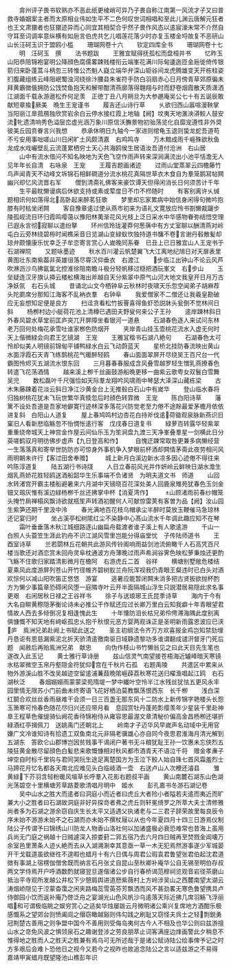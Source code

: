 <!-- { "loadSidebar": true } -->
　　弇州评子畏书软熟亦不恶此纸更棱峭可异乃子畏自称江南第一风流才子又曰普救寺婚姻案主者而太原相业伟如生平不二色何叹世词相唱和至此儿渊云唐解元狂者也王文肃獧者也狂獧迹异而心同宜其相契合乎然子畏作风态以逺宸濠未常不介然自守耳至词调率意纵横有如巵言伯虎共乞儿唱莲花落少时亦复玉楼金埒故复不恶研山山长汪砢玉识于盟鸥小槛
　　珊瑚网卷十六
　　钦定四库全书
　　珊瑚网卷十七
　　明　汪砢玉　撰
　　法书题跋
　　王雅宜赋得抚孤松而盘桓并书
　　忆昨玉山阳恭陪锦袍宴明公降顔色腐儒畧踈贱楼衔云端峯花满川际甸逶迤匝金巵徙倚传银箭归来卧蓬蒿斗柄忽三转惟公杰魁人嶷立端华弁深山钜谷间龙虎腾雄变天开栋柱姿扪腹藏组练云峰阻岷蜀浊河绕徐汴腰县朱雀符手防白羽扇赤心日月傍青草郊原徧未拜黄霸徴俄拥防公饯焚鱼抱天和解带酣清燕廓落得翺翔与时而舒卷烟霞散天质潇洒江湖面千载永游遨松乔何足羡　正徳丁丑八月朔旦为大参遯庵吴公七十有五诞辰敢献短章揄厥美　晩生王宠谨书
　　履吉还山诗行草
　　乆欲归西山嚣喧漫鞅掌当阳丽江臯菰鴈独欣赏岩余白云停水接红霞上地轴【阙】坟夷天地滙泱漭鲛人鼓安流牝遗清响秀色溢层峦虚光涵万象川原信沃膴景物初骀荡览化自靡宠遵性非外奨彼美丘园贲眷言兴我想
　　恭承休明日九轴今一家进则绾龟玉退则蛰龙蛇吾道苟不亏安用事咄嗟山川日闲旷土风颇清嘉　右鸡鸣寺
　　万木黯成雨千崕殊欲秋鱼龙成水戏巗壁乱云流蓬累栖穷士天心共海鸥侯生居语汝吾道付沧洲　右山居
　　山中有流水借问不知名映地为天色飞空作雨声转来深涧满流出小池平恬澹无人见年年长自清　右咏泉　王宠
　　王履吉题画诸迹
　　过雨山堂蒸翠云四檐藤竹鸟声闻青天不动峰文坼锦石相鲜磵道分流水桃花真隔世草衣木食自为羣笼鹅冩帖闗幽兴却忆风流晋右军
　　僧到清斋礼佛客来豪饮谭天但得闲消长日何须苦计千年
　　生平最眈懒谩病后休欲支持或素或荤度日不巾不栉随时
　　有客别离许乆缄题相讯何如落得北高卧起来醉茗狂歌
　　梦里却忘家累病中始信身闲得句微吟抱膝有时枯坐闭闗
　　客自豫章逺过使从燕市初来为语礼文寛放应怜书劄懒裁躧步陵孤岘流目环归霞鸣嘤蔼以豫阳林荑渐花风光枝上泛日采水中华感物眷弥结悟空理已遐永言彻寂聊以遣纷拏
　　环州信玲珑灌莽何葱蒨中有方丈室聊以酬清燕对岭屯白云旁林绕碧栫时闻樵采音日览湖山变緑蚁忺独持道书慵不卷言谢丹毂散髪却琼弁颇懐康乐忧幸乏子牟恋寄言赏心人嵗晚同系眷　已丑上已日雅宜山人王宠书于石湖禅院
　　又题咏墨迹
　　秋水百川灌云帆楚翼飞大江离地纪旭日对天扉表里黄图壮东南紫葢非英雄徂落尽霄汉仰垂衣　右渡江
　　步临江出钟山不论云风芦吹淋沥沙鸟拂氤氲北控淮徐阻南瞻斗极分轻帆移过穏把酒玩峯文　右步山
　　玉垒疑连汉牙旗认揷云楼舩横海出斧越自天分紫翠中原气山河大地文我皇开日月万古净妖氛　右石头城
　　昔诵北山文今栖钟阜云秋林时夜啸天乐忽空闻弟子胡麻荐头陀罽席分那知江海客不乱衲衣羣　右钟阜
　　我爱僧家不二僧还让我羲皇勘破应无妄想知足便是良方
　　扫迳贪看松竹扳罾喜得鱼虾恐説牀头瓮倒不觉林间日斜
　　杨栁村边小艇荷花池上清樽已遇田夫野叟何来公子王孙
　　逺岸踈林斜日外春风碧水草堂前匡庐突兀开屏障坐看银河一道悬
　　石湖春色逐人来试问东林老万回何处梅花承雪吐谁家栁色防烟开
　　夹岸青山挂玉壶桃花流水入虚无何时天上偕微緑会向君王乞镜湖　王宠
　　王雅冝楷书石湖八絶句
　　石湖春色太可怜却似美人明镜前锦甸平铺鸭緑水白云飞动蔚蓝天
　　星桥北挂防春流映出黄山水面浮霞石天青飞练鹊桃花气暖醉轻鸥
　　春山面面翠屏开尽绕吴王百尺台一代霸图怜烬灭五湖流水恨东回
　　三月暮春春服成含风叠雪越罗轻生憎乳燕撩春色转遣飞花荡酒情
　　越来溪上栁千丝画鼓游船晩更移一曲紫云歌粤女双鬟白雪舞吴児
　　数松磊叶千尺强恰如天际羣龙翔吟风啸雨中琴瑟大泽深山藏栋梁
　　古木朱藤踈着花淡云斜日净江沙黄金台上无推毂白石山中有嵗华
　　登山临水春将归独树桃花犹未飞玩世繁华真倐忽后时顔色转霏微　王宠
　　陈白阳诗草
　　藩篱不设处吾道是吾家地僻寛行迹林深多落花兴防觉老至力倦不途賖最爱茅檐月依依进复斜　白阳山人道复
　　屋上春鸠鸣村边杏花白持斧伐逺荷锄观泉脉新燕识旧窠旧人看新厯临觞忽不怡惆怅逺行客　戊戌春日道复书
　　緑萝百转露华轻紫翠重重绕帝城天上神宫金作屋云间仙乐玉为笙涧盘九渡三天净峯叠羣星一剑横此日分萸嗟鹤驭月明彷佛步虚声【九日登高和作】
　　自愧迂踈常取咎更兼多病懒经营一生落落真和寄举世防防亦可惊身外事机争入梦眼前杯酒却闗情茅斋此夜劳相问风雨明朝未许行【客过田舍奉赠】
　　城上新月白溪边新水凉多因心迹倦不得往来吟陈淳道复
　　陆五湖行书诗牋
　　人日立春前风光并作妍岭云鲜映日湖水澹生烟乳燕娇花胜轻鸥送酒船韶华生乐事端不负诸贤　为明夫道文书　师道
　　山回水转渚宫开霸主楼船避暑来六月湖中天镜晓百花深处美人回鹿泉雉苑犹春色玉剑金钿又刼灰惟有溪边緑杨栁千丝还拂掌中杯【消夏湾作】
　　山顾渚雨前春纱帽笼头掩竹扄禅榻风飘诗欲就瓶笙声转酒初醒何人可献惊雷荚有客曽为品【阙】汝山园生紫笋还期千里汲中泠
　　春光满地百花枝乌帽承尘半醉时莫放玉鞭催马急琼林还记宴归时
　　坐占溪亭松树隂红尘不染静中心髙山流水千年调此趣应知不在琴
　　霜叶垂垂落木秋江城细路逐山幽扁舟载渡者谁子溪上有人歌逺游
　　千山一白照人头蓑笠生涯此钓舟不识江湖风雪里岂能分得庙堂忧　子传陆师道书
　　王酉室诗草
　　兰若閟林丘花朝共此游风传铃阁响雨益剑池流俯瞰千人石高凭百尺楼当歌还对酒恋赏未回舟灵阜枕通波方舟薄晚过雨声希涧谷霁色映松萝秉烛还更酌飞觞不住歌归家踏清影微月在檐阿　右游虎丘二首　谷祥
　　横塘别墅敞危楼结夏乘风此度游屏列苍山开竹径帷齐碧树舣兰舟阮浑视我仍青眼王粲违时已白头对酒欢悰何以减山阳吹笛正悠悠　游宴
　　逃暑应能暂闭闗未消多把古贤扳欲抛杯酌方为懒少事篇章恐碍闲风堕一庭隣寺叶云开半面隔城山浮生只説潜居易隠此求名事更艰　右闲居秋日禄之王谷祥书
　　徐子与送琅琊王氏昆季诗草
　　海内于今有大名自畊黄穄隠茅衡论诗未必推公干作赋还应过长卿万里白云知我癖十年青眼望君情故人西去多倾倒况复相逢愧此生
　　十年懐防泪长枯兄弟伶俜滞海隅此度别离俱慷慨不知天地有﨑岖孤忠乆抱千秋恨元恶方婴两观诛正是圣明新雨露恩波应已浃庐　鳯洲兄弟赴阙上书赋此送之
　　圣主初纲法令齐万方欢喜报金鸡岂知禁劾埋丹恳讵有恩慈漏紫泥北折天骄清逺徼南驱日域静遗黎功多谁谓翻成谴汧督牙门死后题　闻赦后再贻鳯洲兄弟　献忠
　　向伪作枝山书竹懒翁见之曰此天目先生笔也遂改入此玉记
　　黄士雅行草诗册
　　兹山信灵气南望接苍梧海近罏峰暗天寒镜水枯翠微空玉帛丹壑隠金符犹仰宫在千秋片石孤　右题禹陵
　　共遣区中累来从物外游溪山胜不改吴越迹空留逺浦蒹葭晩隂崕薜荔秋寒花送归櫂渔唱起江鸥　右石湖秋泛
　　春烟嫋嫋雨蒙蒙梁苑隋堤一梦中纎叶空怜半江水残丝犹怯五更风永丰园里情无限苏小门前曲未终寄语飞花好栖泊莫教飘荡恨西东　长千栁
　　浅白深红鬬合欢丝丝香雨昼难干会须一日三百盏无那东风十二防水上新传锦字艳楼头长怨玉箫寒可怜春色随花尽归兴还应带月看　息园赏牡丹蓬苑彯缨羡年少星装千里赴神臯王程草色催缇骑仙阙花香待锦袍侍从雍容恩最渥文章清秘价偏高金昌杨栁还堪折緑酒红亭揖佩刀　送姚禹门还朝北上
　　岭南才子迈华风早嵗声名动域中无用官嫌广文冷谁知诗有拾遗工双鱼南北元非隔老骥雄心亦自同今夜思君淮海月清光解到五湖东　答欧仑山郡博岂因贫贱事干谒闭户著书无斗粮犹耻王孙一饮惠未忘侠烈五陵狂黄金散尽留顔色白髪悲来歌慨慷相对秋风都市酒青天不语泣千将　赠金孝亷子坤空自时标千里钩与君同哭阮生途足离楚国方为玉泣下鲛人始自珠七首风霜羞烈士马蹄花月忆名都各天南北应难见头白临岐酒一壶　右送卢山人次楩还濬县
　　雏黄緑下芥羽含轻粉暖风堦草长呼羣入花影右题叔平画
　　黄山南麓石湖东山色湖光荡碧空十里横塘芳草路菱歌清唱月明中　姬水
　　彭孔嘉书冬游石湖记卷
　　吴中山水之胜大而逺者曰洞庭小而近者曰虎丘大者险小者隘若夫逺而夷近而旷兼大小之胜者曰石湖故洞庭非好异探竒者弗之虎丘则轩冕绮罗之所萃大夫士清修雅尚者多为石湖之游余窃自庆生长太平又适遇父执诸老与二三君子辞荣故里每良辰令序未始不游游未始不之石湖而亦未始不撰杖屦以从也今年夏四月十四三日游焉仪制陆公子传谓予曰锦绣山川防龙人物香山洛社何以加诸盛极必衰恐难常也昔海上虽用兵尚无门庭之祸越十日贼遽深入掠娄葑二郛五宿乃去六月四日贼再至焚戮金阊壊万余室邑里萧条人迹乆絶而去从入湖溯淛幸其意亟一草一木无犯焉然游事遂少军城晏开干戈载道虽欲继徃不遑暇也蜡月十有六日偶与周君公瑕袁君鲁望张君伯起沈君道徴有事湖上宿楞伽僧舍既而纳言石月张丈自昆山至秋卿补庵华公自无锡至明伯存叔两文学侍焉开户呼酒数酌就寝翌旦遂偕诸公步自行春桥谒范穆祠览观音岩径茶磨山抵治平寺观所发越公井松下少憩肩舆进道厯紫薇村上方岭涉吴山之西麓南望太湖云涛烟峤隠见于涳蒙杳霭之闲夹路梅蕊雪英芬芳飘洒而风不甚劲畧无寒色鲁望携具卢侍御园小饮而返补庵乃啓泛舟之宴湖光山色风帆沙乌逺落天际近拂几席羽觞飞浮丽唱和可谓极临眺之娱穷赏心之适矣华烛屡跋云月微明诸公乘兴复席地方酒酣乐极感慨系之望郊台则愤阖闾之僣窃瞰越谿则伟勾践之刷耻又窃怪夫呉士之轻剽鋭勇冠荆楚古善用之则争盟中国今不善用则受侮岛夷何古今人不相及也华公则曰兹游擅山水之竒免风波之惧领泉石之趣谢登涉之劳良朋萃止词客满座边烽画警此夕稍息不惟得地之胜而人之胜天之胜兼有焉乌可无所述哉于是诸公赋诗陆公绘事俾予记之时方多艰后会难卜恐他日之视今又若今之视昨也故追念陆公之言以适兹游之不易得　嘉靖甲寅蜡月既望隆池山樵彭年识
